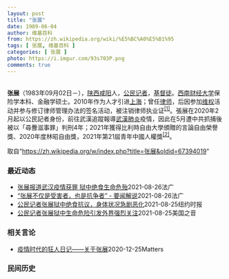 ```yaml
---
layout: post
title: "张展"
date: 1989-06-04
author: 维基百科
from: https://zh.wikipedia.org/wiki/%E5%BC%A0%E5%B1%95
tags: [ 张展, 维基百科 ]
categories: [ 张展 ]
photo: https://i.imgur.com/93s703P.png
comments: true
---
```

<div class="mw-parser-output">

<p><br> 
<b>张展</b>（1983年09月02日<span class="useeditintro" title="Template:BLP editintro">－</span>），<a href="/wiki/%E9%99%95%E8%A5%BF" class="mw-redirect" title="陕西">陕西</a><a href="/wiki/%E5%92%B8%E9%98%B3" class="mw-redirect" title="咸阳">咸阳</a>人，<a href="/wiki/%E5%85%AC%E6%B0%91%E8%A8%98%E8%80%85" class="mw-redirect" title="公民記者">公民记者</a>，<a href="/wiki/%E5%9F%BA%E7%9D%A3%E5%BE%92" title="基督徒">基督徒</a>。<a href="/wiki/%E8%A5%BF%E5%8D%97%E8%B4%A2%E7%BB%8F%E5%A4%A7%E5%AD%A6" title="西南财经大学">西南财经大学</a>保险学本科、金融学硕士。2010年作为人才引进<a href="/wiki/%E4%B8%8A%E6%B5%B7" class="mw-redirect" title="上海">上海</a>；曾任<a href="/wiki/%E5%BE%8B%E5%B8%88" class="mw-redirect" title="律师">律师</a>，后因参加<a href="/wiki/%E7%BB%B4%E6%9D%83" class="mw-redirect" title="维权">维权</a>活动并参与修订律师管理办法的签名活动，被注销律师执业证<sup id="cite_ref-1" class="reference"><a href="#cite_note-1">[1]</a></sup>。張展在2020年2月起以公民記者身份，前往武漢追蹤報導<a href="/wiki/%E6%AD%A6%E6%BC%A2%E8%82%BA%E7%82%8E" class="mw-redirect" title="武漢肺炎">武漢肺炎</a>疫情，因此在5月遭中共抓捕後被以「尋釁滋事罪」判刑4年；2021年獲得比利時自由大學頒贈的言論自由榮譽獎、2020年度林昭自由獎，2021年第21屆青年中國人權獎<sup id="cite_ref-2" class="reference"><a href="#cite_note-2">[2]</a></sup>。
</p>
</div><noscript><img src="//zh.wikipedia.org/wiki/Special:CentralAutoLogin/start?type=1x1" alt="" title="" width="1" height="1" style="border: none; position: absolute;"></noscript>
<div class="printfooter">取自“<a dir="ltr" href="https://zh.wikipedia.org/w/index.php?title=张展&amp;oldid=67394019">https://zh.wikipedia.org/w/index.php?title=张展&amp;oldid=67394019</a>”</div><div id="recent-news"><h3>最近动态</h3><ul><li><a href="https://nodebe4.github.io/waimei/2021-08-26/%E5%BC%A0%E5%B1%95%E6%8A%A5%E9%81%93%E6%AD%A6%E6%B1%89%E7%96%AB%E6%83%85%E8%8E%B7%E7%BD%AA-%E7%8B%B1%E4%B8%AD%E7%BB%9D%E9%A3%9F%E7%94%9F%E5%91%BD%E5%8D%B1%E6%AE%86" title="张展报道武汉疫情获罪 狱中绝食生命危殆—— 26/08/2021 - 15:56 据纽约时报8月26日报道，37岁的张展身高1米78，体重在被捕前75公斤，现只剩不到40公斤。张展的母亲邵文侠发...">张展报道武汉疫情获罪 狱中绝食生命危殆</a><time>2021-08-26</time><a class="tag">法广</a></li>
<li><a href="https://nodebe4.github.io/waimei/2021-08-26/%E5%BC%A0%E5%B1%95%E4%B8%8D%E4%BB%85%E6%98%AF%E5%8F%97%E5%AE%B3%E8%80%85-%E4%B9%9F%E6%98%AF%E6%8A%97%E4%BA%89%E8%80%85-%E8%A6%81%E9%97%BB%E8%A7%A3%E8%AF%B4" title="“张展不仅是受害者，也是抗争者” - 要闻解说—— 26/08/2021 - 15:36 网上张展关注组“勿忘张展”发起人王剑虹女士接受法广的专访谈了张展近况和他们发起的网上声援张展联署活动，希...">“张展不仅是受害者，也是抗争者” - 要闻解说</a><time>2021-08-26</time><a class="tag">法广</a></li>
<li><a href="https://nodebe4.github.io/waimei/2021-08-25/%E5%85%AC%E6%B0%91%E8%AE%B0%E8%80%85%E5%BC%A0%E5%B1%95%E7%8B%B1%E4%B8%AD%E7%BB%9D%E9%A3%9F%E6%8A%97%E8%AE%AE-%E8%BA%AB%E4%BD%93%E7%8A%B6%E5%86%B5%E6%80%A5%E5%89%A7%E6%81%B6%E5%8C%96" title="公民记者张展狱中绝食抗议，身体状况急剧恶化—— AMY CHANG CHIEN, 王霜舟 2021年8月26日 张展去年在武汉。她拒绝对判决提出上诉，并告诉她的律师，她拒绝承认判她入狱的法律程序...">公民记者张展狱中绝食抗议，身体状况急剧恶化</a><time>2021-08-25</time><a class="tag">纽约时报</a></li>
<li><a href="https://nodebe4.github.io/waimei/2021-08-25/%E5%85%AC%E6%B0%91%E8%AE%B0%E8%80%85%E5%BC%A0%E5%B1%95%E7%8B%B1%E4%B8%AD%E7%94%9F%E5%91%BD%E5%8D%B1%E9%99%A9%E5%BC%95%E5%8F%91%E5%A4%96%E7%95%8C%E5%BC%BA%E7%83%88%E5%85%B3%E6%B3%A8" title="公民记者张展狱中生命危险引发外界强烈关注—— Wed, 25 Aug 2021 17:22:47 GMT 资料照：中国公民记者张展 (照片来源：无国界记者网站) 因在武汉疫情早期揭露中共当局隐瞒...">公民记者张展狱中生命危险引发外界强烈关注</a><time>2021-08-25</time><a class="tag">美国之音</a></li>
</ul></div><div id="open-opinion"><h3>相关言论</h3><ul><li><a href="https://nodebe4.github.io/opinion/2020-12-25/%E7%96%AB%E6%83%85%E6%97%B6%E4%BB%A3%E7%9A%84%E7%8B%82%E4%BA%BA%E6%97%A5%E8%AE%B0-%E5%85%B3%E4%BA%8E%E5%BC%A0%E5%B1%95/" title="AI XIAOMING">疫情时代的狂人日记——关于张展</a><time>2020-12-25</time><a class="tag">Matters</a></li>
</ul></div><div id="mjls-record"><h3>民间历史</h3><ul></ul></div>